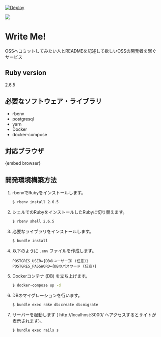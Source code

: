 [![Deploy](https://www.herokucdn.com/deploy/button.svg)](https://heroku.com/deploy?template=https://github.com/massongit/write_me)

![](screenshot.png)

# Write Me!
OSSへコミットしてみたい人とREADMEを記述して欲しいOSSの開発者を繋ぐサービス

## Ruby version
2.6.5

## 必要なソフトウェア・ライブラリ
* rbenv
* postgresql
* yarn
* Docker
* docker-compose

## 対応ブラウザ
{embed browser}

## 開発環境構築方法
1. rbenvでRubyをインストールします。
    ```sh
    $ rbenv install 2.6.5
    ```

1. シェルでのRubyをインストールしたRubyに切り替えます。
    ```sh
    $ rbenv shell 2.6.5
    ```

1. 必要なライブラリをインストールします。
    ```sh
    $ bundle install
    ```

1. 以下のように `.env` ファイルを作成します。
    ```.env
    POSTGRES_USER={DBのユーザーID (任意)}
    POSTGRES_PASSWORD={DBのパスワード (任意)}
    ```

1. Dockerコンテナ (DB) を立ち上げます。
    ```sh
    $ docker-compose up -d
    ```

1. DBのマイグレーションを行います。
    ```sh
    $ bundle exec rake db:create db:migrate
    ```

1. サーバーを起動します ( http://localhost:3000/ へアクセスするとサイトが表示されます)。
    ```sh
    $ bundle exec rails s
    ```
